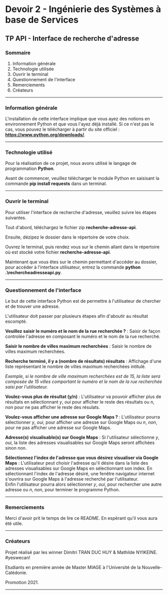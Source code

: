 # Devoir 2 - Ingénierie des Systèmes à base de Services

## TP API - Interface de recherche d'adresse 

### Sommaire 

1. Information générale
2. Technologie utilisée
3. Ouvrir le terminal 
4. Questionnement de l'interface
5. Remerciements 
6. Créateurs 

----
### Information générale

L'installation de cette interface implique que vous ayez des notions en environnement Python et que vous l'ayez déjà installé.
Si ce n'est pas le cas, vous pouvez le télécharger à partir du site officiel : <strong>https://www.python.org/downloads/</strong>.

----
### Technologie utilisé

Pour la réalisation de ce projet, nous avons utilisé le langage de programmation <strong>Python</strong>. 

Avant de commencer, veuillez télécharger le module Python en saisisant la commande <strong>pip install requests</strong> dans un terminal.

----
### Ouvrir le terminal 

Pour utiliser l'interface de recherche d'adresse, veuillez suivre les étapes suivantes. 

Tout d'abord, téléchargez le fichier zip <strong>recherche-adresse-api</strong>. 

Ensuite, dézipez le dossier dans le répertoire de votre choix. 

Ouvrez le terminal, puis rendez vous sur le chemin allant dans le répertoire où est stocké votre fichier 
<strong>recherche-adresse-api</strong>.

Maintenant que vous êtes sur le chemin permettant d'accéder au dossier, pour accéder à l'interface utilisateur, entrez la commande <strong>python .\rechercheadresseapi.py</strong>. 

----
### Questionnement de l'interface

Le but de cette interface Python est de permettre à l'utilisateur de chercher et de trouver une adresse. 

L'utilisateur doit passer par plusieurs étapes afin d'aboutir au résultat escompté. 

<strong>Veuillez saisir le numéro et le nom de la rue recherchée ?</strong> : Saisir de façon controlée l'adresse en composant le numéro et le nom de la rue recherché.

<strong>Saisir le nombre de villes maximum recherchées</strong> : Saisir le nombre de villes maximum recherchées.

<strong>Recherche terminé, il y a (nombre de résultats) résultats</strong> : Affichage d'une liste représentant le nombre de villes maximum recherchées intitulé.

<i>Exemple, si le nombre de ville maximum recherchées est de 15, la liste sera composée de 15 villes comportant le numéro et le nom de la rue recherchée saisi par l'utilisateur.</i> 

<strong>Voulez-vous plus de résultat (y/n)</strong> : L'utilisateur va pouvoir afficher plus de résultats en sélectionnant <i>y</i>, <i>oui</i> pour afficher le reste des résultats ou n, <i>non</i> pour ne pas afficher le reste des résulats.

<strong>Voulez-vous afficher une adresse sur Google Maps ? </strong> : L'utilisateur pourra sélectionner <i>y</i>, <i>oui</i>, pour afficher une adresse sur Google Maps ou <i>n</i>, <i>non</i>, pour ne pas afficher une adresse sur Google Maps.  

<strong>Adresse(s) visualisable(s) sur Google Maps</strong> : Si l'utilisateur sélectionne <i>y</i>, <i>oui</i>, la liste des adresses visualisables sur Google Maps seront affichées sinon non. 

<strong>Sélectionnez l'index de l'adresse que vous désirez visualiser via Google Maps</strong> : L'utilisateur peut choisir l'adresse qu'il désire dans la liste des adresses visualisables sur Google Maps en sélectionnant son index. En sélectionnant l'index de l'adresse désiré, une fenêtre navigateur internet s'ouvrira sur Google Maps à l'adresse recherché par l'utilisateur.   
Enfin l'utilisateur pourra alors sélectionner <i>y</i>, <i>oui</i>, pour rechercher une autre adresse ou <i>n</i>, <i>non</i>, pour terminer le programme Python.  

----
### Remerciements 

Merci d'avoir prit le temps de lire ce README. En espèrant qu'il vous aura été utile. 

----
### Créateurs

Projet réalisé par les winner Dimitri TRAN DUC HUY & Mathilde NYIKEINE. #yeswecan!

Etudiants en première année de Master MIAGE à l'Université de la Nouvelle-Calédonie.

Promotion 2021.

---